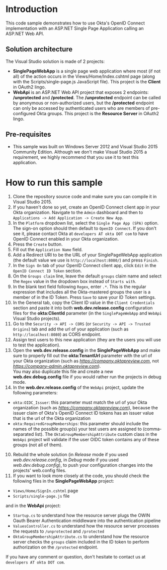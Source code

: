 # Introduction  
This code sample demonstrates how to use Okta's OpenID Connect implementation with an ASP.NET Single Page Application calling an ASP.NET Web API.

## Solution architecture  
The Visual Studio solution is made of 2 projects:  
- **SinglePageWebApp** is a single page web application where most (if not all) of the action occurs in the Views/Home/Index.cshtml page (along with the Scripts/single-page.js JavaScript file). This project is the __Client__ in OAuth2 lingo.
- **WebApi** is an ASP.NET Web API project that exposes 2 endpoints:  **/unprotected** and **/protected**. The **/unprotected** endpoint can be called by anonymous or non-authorized users, but the **/protected** endpoint can only be accessed by authenticated users who are members of pre-configured Okta groups. This project is the __Resource Server__ in OAuth2 lingo.


## Pre-requisites

- This sample was built on Windows Server 2012 and Visual Studio 2015 Community Edition. Although we don't make Visual Studio 2015 a requirement, we highly recommend that you use it to test this application.

# How to run this sample
1. Clone the repository source code and make sure you can compile it in Visual Studio 2015.
3. If you haven't done so yet, create an OpenID Connect client app in your Okta organization. Navigate to the ``Admin`` dashboard and then to `Applications -> Add Application -> Create New App`.
4. In the `Platform` dropdown list, select the `Single Page App (SPA)` option. The sign-on option should then default to `OpenID Connect`. If you don't see it, please contact Okta at `developers AT okta DOT com` to have OpenID Connect enabled in your Okta organization.
4. Press the `Create` button.
5. Fill out the `Application Name` field.
6. Add a Redirect URI to be the URL of your SinglePageWebApp application (the default value we use is `http://localhost:8080/`) and press `Finish`.
7. In the `Sign On` tab of your OpenID Connect client app, click `Edit` in the `OpenID Connect ID Token` section.
8. On the `Groups claim` line, leave the default `groups` claim name and select the `Regex` value in the dropdown box  instead of `Starts with`. 
9. In the blank text field following `Regex`, enter `.*`. This is the regular expression that includes all the Okta-mastered groups the user is a member of in the ID Token. Press `Save` to save your ID Token settings.
10. In the General tab, copy the Client ID value in the `Client Credentials` section and paste it into both **web.dev.release.config** configuration files for the **okta:ClientId** parameter (in the `SinglePageWebApp` and `WebApi` Visual Studio projects).
11. Go to the `Security -> API -> CORS` (or `Security -> API -> Trusted Origins`) tab and add the url of your application (such as `http://localhost:8080`) as CORS endpoint. 
12. Assign test users to this new application (they are the users you will use to test the application).
13. Open the **web.dev.release.config** in the **SinglePageWebApp** and make sure to properly fill out the **okta:TenantUrl** parameter with the url of your Okta organization (such as _https://company.oktapreview.com_, not _https://company-admin.oktapreview.com_).  
You may also duplicate this file and create a new **web.dev.debug.config** file if you would rather run the projects in debug mode. 
14. In the **web.dev.release.config** of the `WebApi` project, update the following parameters:  
  - `okta:OIDC_Issuer`: this parameter must match the url of your Okta organization (such as _https://company.oktapreview.com_), because the issuer claim of Okta's OpenID Connect ID tokens has an issuer value that is the url of the Okta organization
- `okta:RequiredGroupMemberships`: this parameter should include the names of the possible group(s) your test users are assigned to (comma-separated list). The `OktaGroupMembershipAttribute` custom class in the `WebApi` project will validate if the user OIDC token contains  any of these groups (not all of them).
10. Rebuild the whole solution (in _Release_ mode if you used _web.dev.release.config_, in _Debug_ mode if you used _web.dev.debug.config_),  to push your configuration changes into the projects' web.config files.
12. If you want to look more closely at the code, you should check the following files  in the  **SinglePageWebApp** project:
  - `Views/Home/SignIn.cshtml` page 
  - `Scripts/single-page.js` file   

 and in the __WebApi__ project:
  - `Startup.cs` to understand how the resource server plugs the OWIN Oauth Bearer Authentication middleware into the authentication pipeline
  - `ValuesController.cs` to understand how the resource server processes the requests to `/unprotected` and `/protected`
  - `OktaGroupMembershipAttribute.cs` to understand how the resource server checks the `groups` claim included in the ID token to perform authorization on the `/protected` endpoint.

  If you have any comment or question, don't hesitate to contact us at `developers AT okta DOT com`.